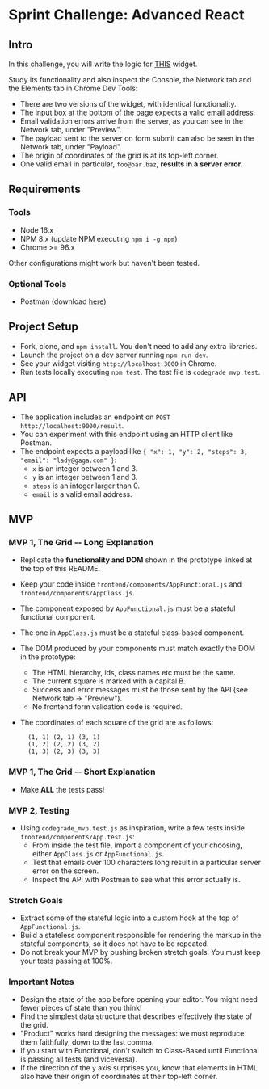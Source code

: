 # Sprint Challenge: Advanced React

## Intro

In this challenge, you will write the logic for [THIS](https://the-gabe-grid.herokuapp.com/) widget.

Study its functionality and also inspect the Console, the Network tab and the Elements tab in Chrome Dev Tools:

- There are two versions of the widget, with identical functionality.
- The input box at the bottom of the page expects a valid email address.
- Email validation errors arrive from the server, as you can see in the Network tab, under "Preview".
- The payload sent to the server on form submit can also be seen in the Network tab, under "Payload".
- The origin of coordinates of the grid is at its top-left corner.
- One valid email in particular, `foo@bar.baz`, **results in a server error.**

## Requirements

### Tools

- Node 16.x
- NPM 8.x (update NPM executing `npm i -g npm`)
- Chrome >= 96.x

Other configurations might work but haven't been tested.

### Optional Tools

- Postman (download [here](https://www.postman.com/downloads/))

## Project Setup

- Fork, clone, and `npm install`. You don't need to add any extra libraries.
- Launch the project on a dev server running `npm run dev`.
- See your widget visiting `http://localhost:3000` in Chrome.
- Run tests locally executing `npm test`. The test file is `codegrade_mvp.test`.

## API

- The application includes an endpoint on `POST http://localhost:9000/result`.
- You can experiment with this endpoint using an HTTP client like Postman.
- The endpoint expects a payload like `{ "x": 1, "y": 2, "steps": 3, "email": "lady@gaga.com" }`:
  - `x` is an integer between 1 and 3.
  - `y` is an integer between 1 and 3.
  - `steps` is an integer larger than 0.
  - `email` is a valid email address.

## MVP

### MVP 1, The Grid -- Long Explanation

- Replicate the **functionality and DOM** shown in the prototype linked at the top of this README.
- Keep your code inside `frontend/components/AppFunctional.js` and `frontend/components/AppClass.js`.
- The component exposed by `AppFunctional.js` must be a stateful functional component.
- The one in `AppClass.js` must be a stateful class-based component.
- The DOM produced by your components must match exactly the DOM in the prototype:
  - The HTML hierarchy, ids, class names etc must be the same.
  - The current square is marked with a capital B.
  - Success and error messages must be those sent by the API (see Network tab -> "Preview").
  - No frontend form validation code is required.
- The coordinates of each square of the grid are as follows:

  ```
    (1, 1) (2, 1) (3, 1)
    (1, 2) (2, 2) (3, 2)
    (1, 3) (2, 3) (3, 3)
  ```

### MVP 1, The Grid -- Short Explanation

- Make **ALL** the tests pass!

### MVP 2, Testing

- Using `codegrade_mvp.test.js` as inspiration, write a few tests inside `frontend/components/App.test.js`:
  - From inside the test file, import a component of your choosing, either `AppClass.js` or `AppFunctional.js`.
  - Test that emails over 100 characters long result in a particular server error on the screen.
  - Inspect the API with Postman to see what this error actually is.

### Stretch Goals

- Extract some of the stateful logic into a custom hook at the top of `AppFunctional.js`.
- Build a stateless component responsible for rendering the markup in the stateful components, so it does not have to be repeated.
- Do not break your MVP by pushing broken stretch goals. You must keep your tests passing at 100%.

### Important Notes

- Design the state of the app before opening your editor. You might need fewer pieces of state than you think!
- Find the simplest data structure that describes effectively the state of the grid.
- "Product" works hard designing the messages: we must reproduce them faithfully, down to the last comma.
- If you start with Functional, don't switch to Class-Based until Functional is passing all tests (and viceversa).
- If the direction of the `y` axis surprises you, know that elements in HTML also have their origin of coordinates at their top-left corner.
